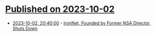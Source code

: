 # [Published on 2023-10-02](index.md)

* [2023-10-02, 20:40:00](https://it.slashdot.org/story/23/10/02/1934249/ironnet-founded-by-former-nsa-director-shuts-down?utm_source=rss1.0mainlinkanon&utm_medium=feed) - [IronNet, Founded by Former NSA Director, Shuts Down](https://it.slashdot.org/story/23/10/02/1934249/ironnet-founded-by-former-nsa-director-shuts-down?utm_source=rss1.0mainlinkanon&utm_medium=feed)

